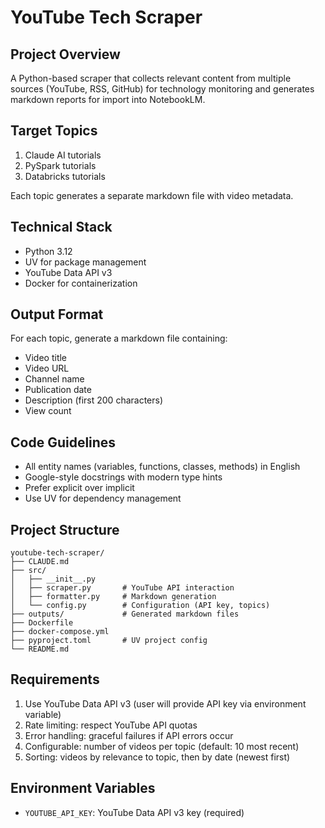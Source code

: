 # YouTube Tech Scraper

## Project Overview

A Python-based scraper that collects relevant content from multiple sources
(YouTube, RSS, GitHub) for technology monitoring and generates markdown reports
for import into NotebookLM.

## Target Topics

1. Claude AI tutorials
2. PySpark tutorials
3. Databricks tutorials

Each topic generates a separate markdown file with video metadata.

## Technical Stack

- Python 3.12
- UV for package management
- YouTube Data API v3
- Docker for containerization

## Output Format

For each topic, generate a markdown file containing:

- Video title
- Video URL
- Channel name
- Publication date
- Description (first 200 characters)
- View count

## Code Guidelines

- All entity names (variables, functions, classes, methods) in English
- Google-style docstrings with modern type hints
- Prefer explicit over implicit
- Use UV for dependency management

## Project Structure

```
youtube-tech-scraper/
├── CLAUDE.md
├── src/
│   ├── __init__.py
│   ├── scraper.py       # YouTube API interaction
│   ├── formatter.py     # Markdown generation
│   └── config.py        # Configuration (API key, topics)
├── outputs/             # Generated markdown files
├── Dockerfile
├── docker-compose.yml
├── pyproject.toml       # UV project config
└── README.md
```

## Requirements

1. Use YouTube Data API v3 (user will provide API key via environment variable)
2. Rate limiting: respect YouTube API quotas
3. Error handling: graceful failures if API errors occur
4. Configurable: number of videos per topic (default: 10 most recent)
5. Sorting: videos by relevance to topic, then by date (newest first)

## Environment Variables

- `YOUTUBE_API_KEY`: YouTube Data API v3 key (required)

